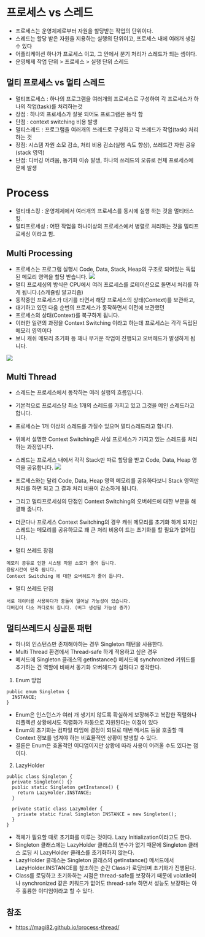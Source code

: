# 프로세스 vs 스레드
- 프로세스는 운영체제로부터 자원을 할당받는 작업의 단위이다.
- 스레드는 할당 받은 자원을 지용하는 실행의 단위이고, 프로세스 내에 여러개 생길 수 있다
- 어플리케이션 하나가 프로세스 이고, 그 안에서 분기 처리가 스레드가 되는 셈이다. 
- 운영체제 작업 단위 > 프로세스 > 실행 단위 스레드

## 멀티 프로세스 vs 멀티 스레드
- 멀티프로세스 : 하나의 프로그램을 여러개의 프로세스로 구성하여 각 프로세스가 하나의 작업(task)를 처리하는것
- 장점 : 하나의 프로세스가 잘못 되어도 프로그램은 동작 함
- 단점 : context switching 비용 발생
- 멀티스레드 : 프로그램을 여러개의 쓰레드로 구성하고 각 쓰레드가 작업(task) 처리하는 것
- 장점: 시스템 자원 소모 감소, 처리 비용 감소(실행 속도 향상), 쓰레드간 자원 공유(stack 영역)
- 단점: 디버깅 어려움, 동기화 이슈 발생, 하나의 쓰레드의 오류로 전체 프로세스에 문제 발생 

# Process 
- 멀티태스킹 : 운영체제에서 여러개의 프로세스를 동시에 실행 하는 것을 멀티태스킹.
- 멀티프로세싱 : 어떤 작업을 하나이상의 프로세스에서 병렬로 처리하는 것을 멀티프로세싱 이라고 함.

## Multi Processing
- 프로세스는 프로그램 실행시 Code, Data, Stack, Heap의 구조로 되어있는 독립된 메모리 영역을 할당 받습니다.
![](https://magi82.github.io/images/2017-2-6-process-thread/01.png)
- 멀티 프로세싱의 방식은 CPU에서 여러 프로세스를 로테이션으로 돌면서 처리를 하게 됩니다.(스케쥴링 알고리즘)
- 동작중인 프로세스가 대기를 타면서 해당 프로세스의 상태(Context)를 보관하고,
- 대기하고 있던 다음 순번의 프로세스가 동작하면서 이전에 보관했던
- 프로세스의 상태(Context)를 복구하게 됩니다.
- 이러한 일련의 과정을 Context Switching 이라고 하는데 프로세스는 각각 독립된 메모리 영역이다
- 보니 캐쉬 메모리 초기화 등 꽤나 무거운 작업이 진행되고 오버헤드가 발생하게 됩니다.

![](https://magi82.github.io/images/2017-2-6-process-thread/02.png)

## Multi Thread
- 스레드는 프로세스에서 동작하는 여러 실행의 흐름입니다.
- 기본적으로 프로세스당 최소 1개의 스레드를 가지고 있고 그것을 메인 스레드라고 합니다.
- 프로세스는 1개 이상의 스레드를 가질수 있으며 멀티스레드라고 합니다.
- 위에서 설명한 Context Switching은 사실 프로세스가 가지고 있는 스레드를 처리하는 과정입니다.
- 스레드는 프로세스 내에서 각각 Stack만 따로 할당을 받고 Code, Data, Heap 영역을 공유합니다.
![](https://magi82.github.io/images/2017-2-6-process-thread/03.png)

- 프로세스와는 달리 Code, Data, Heap 영역 메모리를 공유하다보니 Stack 영역만 처리를 하면 되고 그 결과 처리 비용이 감소하게 됩니다.
- 그리고 멀티프로세싱의 단점인 Context Switching의 오버헤드에 대한 부분을 해결해 줍니다.
- 더군다나 프로세스 Context Switching의 경우 캐쉬 메모리를 초기화 하게 되지만 스레드는 메모리를 공유하므로 꽤 큰 처리 비용이 드는 초기화를 할 필요가 없어집니다.


- 멀티 쓰레드 장점 
```
메모리 공유로 인한 시스템 자원 소모가 줄어 듭니다.
응답시간이 단축 됩니다.
Context Switching 에 대한 오버헤드가 줄어 듭니다.
```
- 멀티 쓰레드 단점
```
서로 데이터를 사용하다가 충돌이 일어날 가능성이 있습니다.
디버깅이 다소 까다로워 집니다. (버그 생성될 가능성 증가)
```

## 멀티쓰레드시 싱글톤 패턴 
- 하나의 인스턴스만 존재해야하는 경우 Singleton 패턴을 사용한다. 
- Multi Thread 환경에서 Thread-safe 하게 적용하고 싶은 경우
- 메서드에 Singleton 클래스의 getInstance() 메서드에 synchronized 키워드를 추가하는 건 역할에 비해서 동기화 오버헤드가 심하다고 생각한다.

1. Enum 방법
```
public enum Singleton {
  INSTANCE;  
}
```
- Enum은 인스턴스가 여러 개 생기지 않도록 확실하게 보장해주고 복잡한 직렬화나 리플렉션 상황에서도 직렬화가 자동으로 지원된다는 이점이 있다
- Enum의 초기화는 컴파일 타임에 결정이 되므로 매번 메서드 등을 호출할 때 Context 정보를 넘겨야 하는 비효율적인 상황이 발생할 수 있다. 
- 결론은 Enum은 효율적인 이디엄이지만 상황에 따라 사용이 어려울 수도 있다는 점이다.

2. LazyHolder
```
public class Singleton {
  private Singleton() {}
  public static Singleton getInstance() {
    return LazyHolder.INSTANCE;
  }
  
  private static class LazyHolder {
    private static final Singleton INSTANCE = new Singleton();  
  }
}
```
- 객체가 필요할 때로 초기화를 미루는 것이다. Lazy Initialization이라고도 한다. 
- Singleton 클래스에는 LazyHolder 클래스의 변수가 없기 때문에 Singleton 클래스 로딩 시 LazyHolder 클래스를 초기화하지 않는다. 
- LazyHolder 클래스는 Singleton 클래스의 getInstance() 메서드에서 LazyHolder.INSTANCE를 참조하는 순간 Class가 로딩되며 초기화가 진행된다. 
- Class를 로딩하고 초기화하는 시점은 thread-safe를 보장하기 때문에 volatile이나 synchronized 같은 키워드가 없어도 thread-safe 하면서 성능도 보장하는 아주 훌륭한 이디엄이라고 할 수 있다.

## 참조 
- https://magi82.github.io/process-thread/

